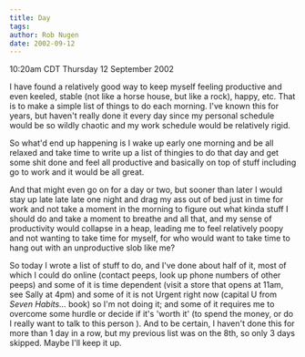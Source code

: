 ```yaml
---
title: Day
tags: 
author: Rob Nugen
date: 2002-09-12
---
```


<p class=date>10:20am CDT Thursday 12 September 2002</p>

<p>I have found a relatively good way to keep myself feeling
productive and even keeled, stable (not like a horse house, but like a
rock), happy, etc.  That is to make a simple list of things to do each
morning.  I've known this for years, but haven't really done it every
day since my personal schedule would be so wildly chaotic and my work
schedule would be relatively rigid.</p>

<p>So what'd end up happening is I wake up early one morning and be
all relaxed and take time to write up a list of thingies to do that
day and get some shit done and feel all productive and basically on
top of stuff including go to work and it would be all great.</p>

<p>And that might even go on for a day or two, but sooner than later I
would stay up late late late one night and drag my ass out of bed just
in time for work and not take a moment in the morning to figure out
what kinda stuff I should do and take a moment to breathe and all
that, and my sense of productivity would collapse in a heap, leading
me to feel relatively poopy and not wanting to take time for myself,
for who would want to take time to hang out with an unproductive slob
like me?</p>

<p>So today I wrote a list of stuff to do, and I've done about half of
it, most of which I could do online (contact peeps, look up phone
numbers of other peeps) and some of it is time dependent (visit a
store that opens at 11am, see Sally at 4pm) and some of it is not
Urgent right now (capital U from <em>Seven Habits...</em> book) so I'm
not doing it; and some of it requires me to overcome some hurdle or
decide if it's 'worth it' (to spend the money, or do I really want to
talk to this person <! Madeline, which I do, but I am giving priority
to Sally>).  And to be certain, I haven't done this for more than 1
day in a row, but my previous list was on the 8th, so only 3 days
skipped.  Maybe I'll keep it up.</p>


